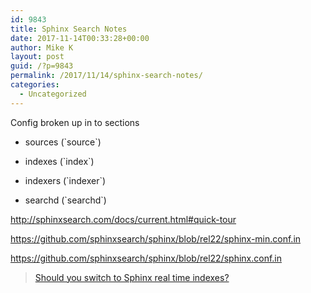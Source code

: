 ```yaml
---
id: 9843
title: Sphinx Search Notes
date: 2017-11-14T00:33:28+00:00
author: Mike K
layout: post
guid: /?p=9843
permalink: /2017/11/14/sphinx-search-notes/
categories:
  - Uncategorized
---
```

Config broken up in to sections

* sources (\`source\`)
  
* indexes (\`index\`)
  
* indexers (\`indexer\`)
  
* searchd (\`searchd\`)

http://sphinxsearch.com/docs/current.html#quick-tour

https://github.com/sphinxsearch/sphinx/blob/rel22/sphinx-min.conf.in

https://github.com/sphinxsearch/sphinx/blob/rel22/sphinx.conf.in

<blockquote class="wp-embedded-content" data-secret="8c7J7L1evy">
  <p>
    <a href="https://www.ivinco.com/blog/should-you-switch-to-sphinx-real-time-indexes/">Should you switch to Sphinx real time indexes?</a>
  </p>
</blockquote>

<iframe class="wp-embedded-content" sandbox="allow-scripts" security="restricted" style="position: absolute; clip: rect(1px, 1px, 1px, 1px);" src="https://www.ivinco.com/blog/should-you-switch-to-sphinx-real-time-indexes/embed/#?secret=8c7J7L1evy" data-secret="8c7J7L1evy" width="500" height="282" title="Embedded WordPress Post" frameborder="0" marginwidth="0" marginheight="0" scrolling="no"></iframe>